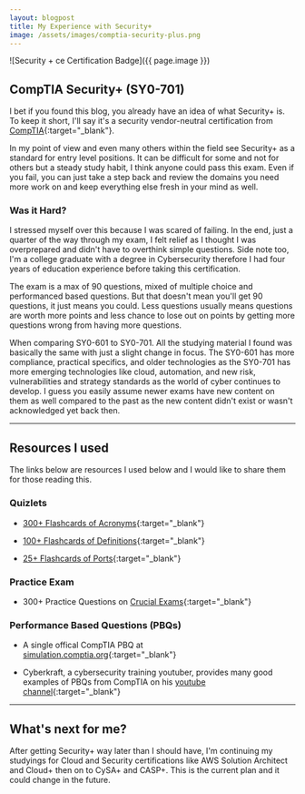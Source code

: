 ```yaml
---
layout: blogpost
title: My Experience with Security+
image: /assets/images/comptia-security-plus.png
---
```

![Security + ce Certification Badge]({{ page.image }})

## CompTIA Security+ (SY0-701)
I bet if you found this blog, you already have an idea of what Security+ is. To keep it short, I'll say it's a security vendor-neutral certification from [CompTIA](https://comptia.org){:target="_blank"}.

In my point of view and even many others within the field see Security+ as a standard for entry level positions. It can be difficult for some and not for others but a steady study habit, I think anyone could pass this exam. Even if you fail, you can just take a step back and review the domains you need more work on and keep everything else fresh in your mind as well.

### Was it Hard?
I stressed myself over this because I was scared of failing. In the end, just a quarter of the way through my exam, I felt relief as I thought I was overprepared and didn't have to overthink simple questions. Side note too, I'm a college graduate with a degree in Cybersecurity therefore I had four years of education experience before taking this certification.

The exam is a max of 90 questions, mixed of multiple choice and performanced based questions. But that doesn't mean you'll get 90 questions, it just means you could. Less questions usually means questions are worth more points and less chance to lose out on points by getting more questions wrong from having more questions.

When comparing SY0-601 to SY0-701. All the studying material I found was basically the same with just a slight change in focus. The SY0-601 has more compliance, practical specifics, and older technologies as the SY0-701 has more emerging technologies like cloud, automation, and new risk, vulnerabilities and strategy standards as the world of cyber continues to develop. I guess you easily assume newer exams have new content on them as well compared to the past as the new content didn't exist or wasn't acknowledged yet back then.

---

## Resources I used
The links below are resources I used below and I would like to share them for those reading this.

### Quizlets
- [300+ Flashcards of Acronyms](https://www.quizlet.com/843786927/security-sy0-701-flash-cards/){:target="_blank"}

- [100+ Flashcards of Definitions](https://www.quizlet.com/839490012/sec-plus-flash-cards/){:target="_blank"}

- [25+ Flashcards of Ports](https://www.quizlet.com/867686940/sy0-701-ports-flash-cards/){:target="_blank"}

### Practice Exam
- 300+ Practice Questions on [Crucial Exams](https://www.crucialexams.com/exams/comptia/security/sy0-701){:target="_blank"}

### Performance Based Questions (PBQs)
- A single offical CompTIA PBQ at [simulation.comptia.org](https://simulation.comptia.org){:target="_blank"}

- Cyberkraft, a cybersecurity training youtuber, provides many good examples of PBQs from CompTIA on his [youtube channel](https://www.youtube.com/@cyberkraft539){:target="_blank"}

---

## What's next for me?
After getting Security+ way later than I should have, I'm continuing my studyings for Cloud and Security certifications like AWS Solution Architect and Cloud+ then on to CySA+ and CASP+. This is the current plan and it could change in the future.
